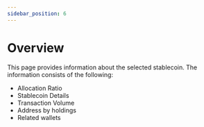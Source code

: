 ```yaml
---
sidebar_position: 6
---
```


# Overview
This page provides information about the selected stablecoin. The information consists of the following: 
- Allocation Ratio
- Stablecoin Details
- Transaction Volume
- Address by holdings
- Related wallets